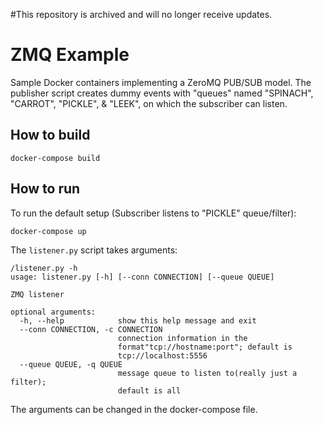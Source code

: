 #This repository is archived and will no longer receive updates.

ZMQ Example
===========

Sample Docker containers implementing a ZeroMQ PUB/SUB model. The publisher script creates dummy events with "queues" named "SPINACH", "CARROT", "PICKLE", & "LEEK", on which the subscriber can listen.

How to build
------------

    docker-compose build


How to run
----------

To run the default setup (Subscriber listens to "PICKLE" queue/filter):

    docker-compose up


The `listener.py` script takes arguments:

    /listener.py -h
    usage: listener.py [-h] [--conn CONNECTION] [--queue QUEUE]
    
    ZMQ listener
    
    optional arguments:
      -h, --help            show this help message and exit
      --conn CONNECTION, -c CONNECTION
                            connection information in the
                            format"tcp://hostname:port"; default is
                            tcp://localhost:5556
      --queue QUEUE, -q QUEUE
                            message queue to listen to(really just a filter);
                            default is all

The arguments can be changed in the docker-compose file.
